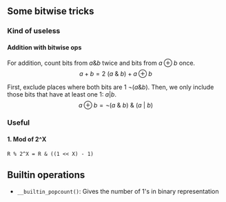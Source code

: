 ## Some bitwise tricks
### Kind of useless
#### Addition with bitwise ops
For addition, count bits from $a \& b$ twice and bits from $a \oplus b$ once.
$$a+b=2\ (a\ \&\ b) + a \oplus b$$

First, exclude places where both bits are 1 $\lnot(a \& b)$. Then, we only include those bits that have at least one 1: $a | b$.
$$a \oplus b = \lnot(a\ \&\ b)\ \&\ (a\ |\ b)$$

### Useful
#### 1. Mod of 2^X
`R % 2^X = R & ((1 << X) - 1)`

## Builtin operations
- `__builtin_popcount()`: Gives the number of 1's in binary representation
